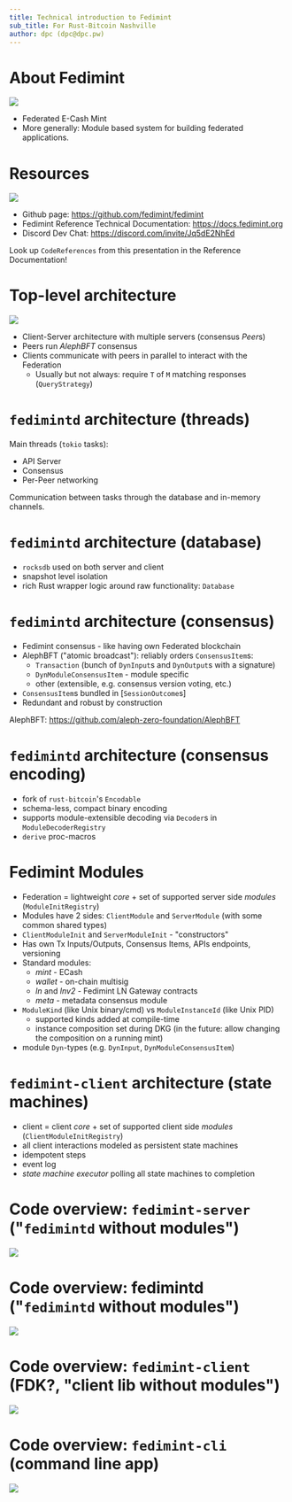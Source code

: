 ```yaml
---
title: Technical introduction to Fedimint
sub_title: For Rust-Bitcoin Nashville
author: dpc (dpc@dpc.pw)
---
```


About Fedimint
===

![](./fedimint-banner.png)


* Federated E-Cash Mint 
* More generally: Module based system for building federated applications.

<!-- end_slide -->


Resources
===

![](./fedimint-banner.png)

* Github page: <https://github.com/fedimint/fedimint>
* Fedimint Reference Technical Documentation: <https://docs.fedimint.org>
* Discord Dev Chat: <https://discord.com/invite/Jq5dE2NhEd>

<!-- pause -->

Look up `CodeReferences` from this presentation in the Reference Documentation!

<!-- end_slide -->


Top-level architecture
===

![](./top-level.mmd.png)

* Client-Server architecture with multiple servers (consensus *Peer*s)
* Peers run *AlephBFT* consensus
* Clients communicate with peers in parallel to interact with the Federation
  * Usually but not always: require `T` of `M` matching responses (`QueryStrategy`)

<!-- end_slide -->


`fedimintd` architecture (threads)
===

Main threads (`tokio` tasks):

* API Server
* Consensus
* Per-Peer networking

Communication between tasks through the database and in-memory channels.

<!-- end_slide -->


`fedimintd` architecture (database)
===

* `rocksdb` used on both server and client
* snapshot level isolation
* rich Rust wrapper logic around raw functionality: `Database`

<!-- end_slide -->


`fedimintd` architecture (consensus)
===

* Fedimint consensus - like having own Federated blockchain
* AlephBFT ("atomic broadcast"): reliably orders `ConsensusItem`s:
  * `Transaction` (bunch of `DynInput`s and `DynOutput`s with a signature)
  * `DynModuleConsensusItem` - module specific 
  * other (extensible, e.g. consensus version voting, etc.)
* `ConsensusItem`s bundled in [`SessionOutcome`s]
* Redundant and robust by construction

<!-- pause -->

AlephBFT: <https://github.com/aleph-zero-foundation/AlephBFT>

<!-- end_slide -->


`fedimintd` architecture (consensus encoding)
===

* fork of `rust-bitcoin`'s `Encodable`
* schema-less, compact binary encoding
* supports module-extensible decoding via `Decoder`s in `ModuleDecoderRegistry`
* `derive` proc-macros 

<!-- end_slide -->


Fedimint Modules
===

* Federation = lightweight *core* + set of supported server side *modules* (`ModuleInitRegistry`)
* Modules have 2 sides: `ClientModule` and `ServerModule` (with some common shared types)
* `ClientModuleInit` and `ServerModuleInit` - "constructors"
* Has own Tx Inputs/Outputs, Consensus Items, APIs endpoints, versioning
* Standard modules:
  * *mint* - ECash
  * *wallet* - on-chain multisig
  * *ln* and *lnv2* - Fedimint LN Gateway contracts
  * *meta* - metadata consensus module
* `ModuleKind` (like Unix binary/cmd) vs `ModuleInstanceId` (like Unix PID)
  * supported kinds added at compile-time
  * instance composition set during DKG (in the future: allow changing the composition on a running mint)
* module `Dyn`-types (e.g. `DynInput`, `DynModuleConsensusItem`)

<!-- end_slide -->


`fedimint-client` architecture (state machines)
===

* client = client *core* + set of supported client side *modules* (`ClientModuleInitRegistry`)
* all client interactions modeled as persistent state machines
* idempotent steps
* event log
* *state machine executor* polling all state machines to completion

<!-- end_slide -->


Code overview: `fedimint-server` ("`fedimintd` without modules")
===

![](dependency_graph_fedimint-server.png)

<!-- end_slide -->


Code overview: fedimintd ("`fedimintd` without modules")
===

![](dependency_graph_fedimintd.png)

<!-- end_slide -->


Code overview: `fedimint-client` (FDK?, "client lib without modules")
===

![](dependency_graph_fedimint-client.png)


<!-- end_slide -->

Code overview: `fedimint-cli` (command line app)
===

![](dependency_graph_fedimint-cli.png)
